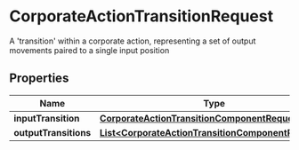 

# CorporateActionTransitionRequest

A 'transition' within a corporate action, representing a set of output movements paired to a single input position

## Properties

Name | Type | Description | Notes
------------ | ------------- | ------------- | -------------
**inputTransition** | [**CorporateActionTransitionComponentRequest**](CorporateActionTransitionComponentRequest.md) |  |  [optional]
**outputTransitions** | [**List&lt;CorporateActionTransitionComponentRequest&gt;**](CorporateActionTransitionComponentRequest.md) |  |  [optional]



